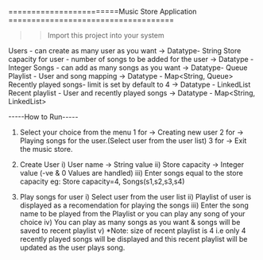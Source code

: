 
========================Music Store Application ====================================
>>Import this project into your system

Users - can create as many user as you want -> Datatype- String
Store capacity for user - number of songs to be added for the user -> Datatype - Integer
Songs - can add as many songs as you want -> Datatype-  Queue<String>
Playlist - User and song mapping -> Datatype - Map<String, Queue<String>>
Recently played songs- limit is set by default to 4 -> Datatype - LinkedList<String>
Recent playlist - User and recently played songs -> Datatype - Map<String, LinkedList<String>>

-----How to Run-----

1) Select your choice from the menu
	1 for -> Creating new user
	2 for -> Playing songs for the user.(Select user from the user list)
	3 for -> Exit the music store.

2) Create User
	i) User name -> String value 
	ii) Store capacity -> Integer value
	(-ve & 0 Values are handled)
	iii) Enter songs equal to the store capacity eg: Store capacity=4,  Songs(s1,s2,s3,s4)

3) Play songs for user
	i) Select user from the user list 
	ii) Playlist of user is displayed as a recomendation for playing the songs
	iii) Enter the song name to be played from the Playlist or you can play any song of your choice
	iv) You can play as many songs as you want & songs will be saved to recent playlist
	v) *Note: size of recent playlist is 4 i.e only 4 recently played songs will be displayed and this recent 	   	    playlist will be updated as the user plays song.
